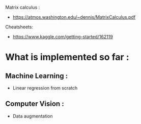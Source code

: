 Matrix calculus : 
  - https://atmos.washington.edu/~dennis/MatrixCalculus.pdf
  
Cheatsheets:
  - https://www.kaggle.com/getting-started/162119

# What is implemented so far :
  ## Machine Learning :
  - Linear regression from scratch
  ## Computer Vision :
  - Data augmentation
